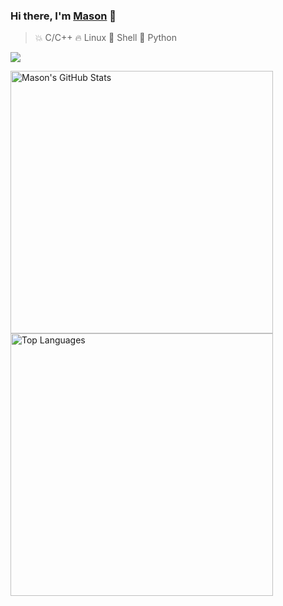 ### Hi there, I'm [Mason](https://masoncodinghere.github.io/) 👋

> 💥 C/C++
> 🔥 Linux
> 🌙 Shell
> 🌟 Python

![](https://komarev.com/ghpvc/?username=MasonCodingHere)

<img src="https://github-readme-stats.vercel.app/api?username=MasonCodingHere&count_private=true&show_icons=true&theme=aura&hide=prs,issues,contribs&line_height=37" alt="Mason's GitHub Stats" style="width: 420px;" /> <img src="https://github-readme-stats.vercel.app/api/top-langs/?username=MasonCodingHere&hide=html&layout=compact&theme=aura&card_width=420" alt="Top Languages" style="width:420px;" />
